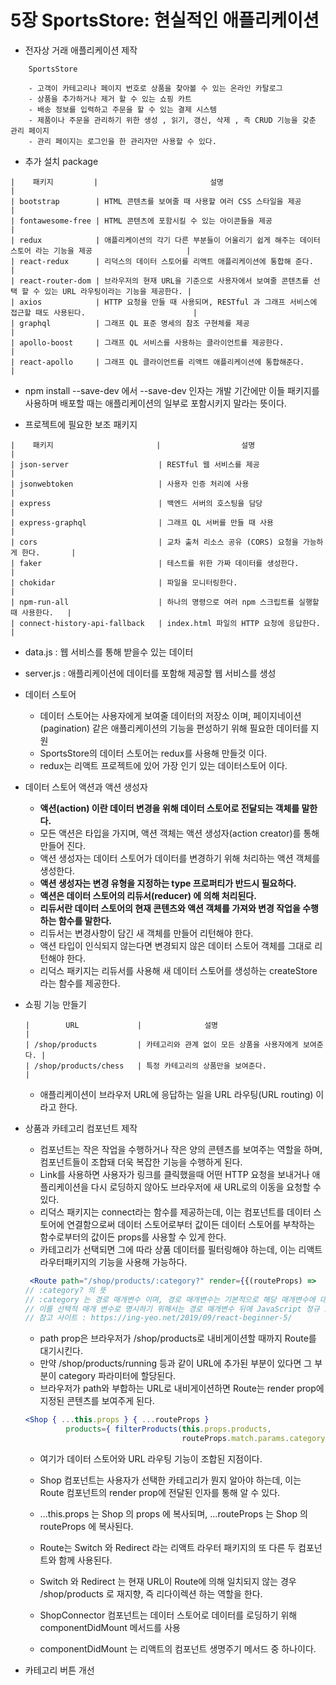 # 5장 SportsStore: 현실적인 애플리케이션

- 전자상 거래 애플리케이션 제작
```text
    SportsStore 
     
    - 고객이 카테고리나 페이지 번호로 상품을 찾아볼 수 있는 온라인 카탈로그
    - 상품을 추가하거나 제거 할 수 있는 쇼핑 카트
    - 배송 정보를 입력하고 주문을 할 수 있는 결제 시스템
    - 제품이나 주문을 관리하기 위한 생성 , 읽기, 갱신, 삭제 , 즉 CRUD 기능을 갖춘 관리 페이지
    - 관리 페이지는 로그인을 한 관리자만 사용할 수 있다.
```

- 추가 설치 package 
```text
|    패키지         |                         설명                                                                 |
| bootstrap        | HTML 콘텐츠를 보여줄 때 사용할 여러 CSS 스타일을 제공                                              |
| fontawesome-free | HTML 콘텐츠에 포함시킬 수 있는 아이콘들을 제공                                                     |
| redux            | 애플리케이션의 각기 다른 부분들이 어울리기 쉽게 해주는 데이터 스토어 라는 기능을 제공                     |
| react-redux      | 리덕스의 데이터 스토어를 리액트 애플리케이션에 통합해 준다.                                           |
| react-router-dom | 브라우저의 현재 URL을 기준으로 사용자에서 보여줄 콘텐츠를 선택 할 수 있는 URL 라우팅이라는 기능을 제공한다. |
| axios            | HTTP 요청을 만들 때 사용되며, RESTful 과 그래프 서비스에 접근할 때도 사용된다.                        |
| graphql          | 그래프 QL 표준 명세의 참조 구현체를 제공                                                          |
| apollo-boost     | 그래프 QL 서비스를 사용하는 클라이언트를 제공한다.                                                  |
| react-apollo     | 그래프 QL 클라이언트를 리액트 애플리케이션에 통합해준다.                                             |              
```

- npm install --save-dev 에서 --save-dev 인자는 개발 기간에만 이들 패키지를 사용하며 배포할 때는 애플리케이션의 일부로 포함시키지 말라는 뜻이다.

- 프로젝트에 필요한 보조 패키지
```text
|    패키지                       |                  설명                             |
| json-server                    | RESTful 웹 서비스를 제공                            |
| jsonwebtoken                   | 사용자 인증 처리에 사용                              |
| express                        | 백엔드 서버의 호스팅을 담당                           |
| express-graphql                | 그래프 QL 서버를 만들 때 사용                         |
| cors                           | 교차 출처 리소스 공유 (CORS) 요청을 가능하게 한다.       |
| faker                          | 테스트를 위한 가짜 데이터를 생성한다.                   |
| chokidar                       | 파일을 모니터링한다.                                 |
| npm-run-all                    | 하나의 명령으로 여러 npm 스크립트를 실행할 때 사용한다.   |
| connect-history-api-fallback   | index.html 파일의 HTTP 요청에 응답한다.              |   
```

- data.js : 웹 서비스를 통해 받을수 있는 데이터 
- server.js : 애플리케이션에 데이터를 포함해 제공할 웹 서비스를 생성 

- 데이터 스토어
    - 데이터 스토어는 사용자에게 보여줄 데이터의 저장소 이며, 페이지네이션(pagination) 같은 애플리케이션의 기능을 편성하기 위해 필요한 데이터를 지원
    - SportsStore의 데이터 스토어는 redux를 사용해 만들것 이다.
    - redux는 리액트 프로젝트에 있어 가장 인기 있는 데이터스토어 이다.
    
- 데이터 스토어 액션과 액션 생성자
    - __액션(action) 이란 데이터 변경을 위해 데이터 스토어로 전달되는 객체를 말한다.__
    - 모든 액션은 타입을 가지며, 액션 객체는 액션 생성자(action creator)를 통해 만들어 진다.
    - 액션 생성자는 데이터 스토어가 데이터를 변경하기 위해 처리하는 액션 객체를 생성한다.
    - __액션 생성자는 변경 유형을 지정하는 type 프로퍼티가 반드시 필요하다.__
    - __액션은 데이터 스토어의 리듀서(reducer) 에 의해 처리된다.__
    - __리듀서란 데이터 스토어의 현재 콘텐츠와 액션 객체를 가져와 변경 작업을 수행하는 함수를 말한다.__
    - 리듀서는 변경사항이 담긴 새 객체를 만들어 리턴해야 한다.
    - 액션 타입이 인식되지 않는다면 변경되지 않은 데이터 스토어 객체를 그대로 리턴해야 한다.
    - 리덕스 패키지는 리듀서를 사용해 새 데이터 스토어를 생성하는 createStore 라는 함수를 제공한다.
    
- 쇼핑 기능 만들기 
    ```text
    |        URL             |              설명                             |  
    | /shop/products         | 카테고리와 관계 없이 모든 상품을 사용자에게 보여준다. |
    | /shop/products/chess   | 특정 카테고리의 상품만을 보여준다.                 |
    ```
    - 애플리케이션이 브라우저 URL에 응답하는 일을 URL 라우팅(URL routing) 이라고 한다.
    
- 상품과 카테고리 컴포넌트 제작 
    - 컴포넌트는 작은 작업을 수행하거나 작은 양의 콘텐츠를 보여주는 역할을 하며, 컴포넌트들이 조합돼 더욱 복잡한 기능을 수행하게 된다.
    - Link를 사용하면 사용자가 링크를 클릭했을때 어떤 HTTP 요청을 보내거나 애플리케이션을 다시 로딩하지 않아도 브라우저에 새 URL로의 이동을 요청할 수 있다.
    - 리덕스 패키지는 connect라는 함수를 제공하는데, 이는 컴포넌트를 데이터 스토어에 연결함으로써 데이터 스토어로부터 값이든 데이터 스토어를 부착하는 함수로부터의 값이든 props를 사용할 수 있게 한다.
    - 카테고리가 선택되면 그에 따라 상품 데이터를 필터링해야 하는데, 이는 리액트 라우터패키지의 기능을 사용해 가능하다.
   
    ```jsx
     <Route path="/shop/products/:category?" render={{(routeProps) => 
    // :category? 의 뜻
    // :category 는 경로 매개변수 이며, 경로 매개변수는 기본적으로 해당 매개변수에 대응하는 값이 반드시 필요하다.
    // 이를 선택적 매개 변수로 명시하기 위해서는 경로 매개변수 뒤에 JavaScript 정규 표현식의 일부인 물음표(?)를 붙이면 해당 매개변수는 선택적인 표현임을 뜻한다.
    // 참고 사이트 : https://ing-yeo.net/2019/09/react-beginner-5/
    ``` 
    - path prop은 브라우저가 /shop/products로 내비게이션할 때까지 Route를 대기시킨다.
    - 만약 /shop/products/running 등과 같이 URL에 추가된 부분이 있다면 그 부분이 category 파라미터에 할당된다.
    - 브라우저가 path와 부합하는 URL로 내비게이션하면 Route는 render prop에 지정된 콘텐츠를 보여주게 된다.
    
    ```jsx
    <Shop { ...this.props } { ...routeProps }
             products={ filterProducts(this.props.products,
                                       routeProps.match.params.category) }/>
    ```
  - 여기가 데이터 스토어와 URL 라우팅 기능이 조합된 지점이다.
  - Shop 컴포넌트는 사용자가 선택한 카테고리가 뭔지 알아야 하는데, 이는 Route 컴포넌트의 render prop에 전달된 인자를 통해 알 수 있다.
  - ...this.props 는 Shop 의 props 에 복사되며, ...routeProps 는 Shop 의 routeProps 에 복사된다.
  
  - Route는 Switch 와 Redirect 라는 리액트 라우터 패키지의 또 다른 두 컴포넌트와 함께 사용된다.
  - Switch 와 Redirect 는 현재 URL이 Route에 의해 일치되지 않는 경우 /shop/products 로 재지향, 즉 리다이렉션 하는 역할을 한다.
  - ShopConnector 컴포넌트는 데이터 스토어로 데이터를 로딩하기 위해 componentDidMount 메서드를 사용
  - componentDidMount 는 리액트의 컴포넌트 생명주기 메서드 중 하나이다.
  
- 카테고리 버튼 개선
        

